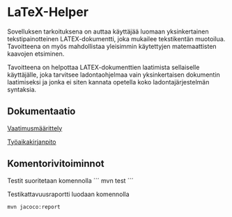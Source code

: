 # LaTeX-Helper 
Sovelluksen tarkoituksena on auttaa käyttäjää luomaan yksinkertainen tekstipainotteinen LATEX-dokumentti, joka mukailee tekstikentän muotoilua. Tavoitteena on myös mahdollistaa yleisimmin käytettyjen matemaattisten kaavojen etsiminen.

Tavoitteena on helpottaa LATEX-dokumenttien laatimista sellaiselle käyttäjälle, joka tarvitsee ladontaohjelmaa vain yksinkertaisen dokumentin laatimiseksi ja jonka ei siten kannata opetella koko ladontajärjestelmän syntaksia.
## Dokumentaatio
[Vaatimusmäärittely](https://github.com/alekmus/LATEX-Helper/blob/master/dokumentointi/Vaatimusm%C3%A4%C3%A4rittely.md) 

[Työaikakirjanpito](https://github.com/alekmus/LATEX-Helper/blob/master/dokumentointi/ty%C3%B6aikakirjanpito.md) 

## Komentorivitoiminnot
Testit suoritetaan komennolla
´´´
mvn test
´´´

Testikattavuusraportti luodaan komennolla

```
mvn jacoco:report
```
